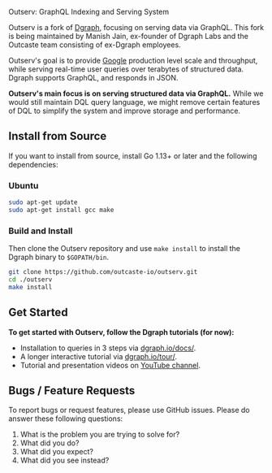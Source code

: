 Outserv: GraphQL Indexing and Serving System

Outserv is a fork of [Dgraph](https://github.com/dgraph-io/dgraph), focusing on
serving data via GraphQL. This fork is being maintained by Manish Jain,
ex-founder of Dgraph Labs and the Outcaste team consisting of ex-Dgraph
employees.

Outserv's goal is to provide [Google](https://www.google.com) production level scale and throughput,
while serving real-time user queries over terabytes of structured data.
Dgraph supports GraphQL, and responds in JSON.

**Outserv's main focus is on serving structured data via GraphQL.** While we
would still maintain DQL query language, we might remove certain features of DQL
to simplify the system and improve storage and performance.

## Install from Source

If you want to install from source, install Go 1.13+ or later and the following dependencies:

### Ubuntu

```bash
sudo apt-get update
sudo apt-get install gcc make
```

### Build and Install

Then clone the Outserv repository and use `make install` to install the Dgraph binary to `$GOPATH/bin`.

```bash
git clone https://github.com/outcaste-io/outserv.git
cd ./outserv
make install
```

## Get Started
**To get started with Outserv, follow the Dgraph tutorials (for now):**

- Installation to queries in 3 steps via [dgraph.io/docs/](https://dgraph.io/docs/get-started/).
- A longer interactive tutorial via [dgraph.io/tour/](https://dgraph.io/tour/).
- Tutorial and
presentation videos on [YouTube channel](https://www.youtube.com/channel/UCghE41LR8nkKFlR3IFTRO4w/featured).

## Bugs / Feature Requests

To report bugs or request features, please use GitHub issues. Please do answer these
following questions:

1. What is the problem you are trying to solve for?
2. What did you do?
3. What did you expect?
4. What did you see instead?
